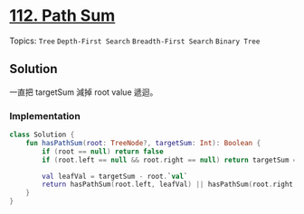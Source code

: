 # [112. Path Sum](https://leetcode.com/problems/path-sum)

Topics: `Tree` `Depth-First Search` `Breadth-First Search` `Binary Tree`

## Solution

一直把 targetSum 減掉 root value 遞迴。

### Implementation

```kotlin
class Solution {
    fun hasPathSum(root: TreeNode?, targetSum: Int): Boolean {
        if (root == null) return false
        if (root.left == null && root.right == null) return targetSum == root.`val`

        val leafVal = targetSum - root.`val`
        return hasPathSum(root.left, leafVal) || hasPathSum(root.right, leafVal)
    }
}
```
